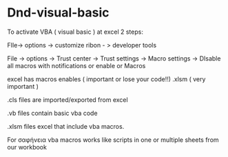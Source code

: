 # Dnd-visual-basic

To activate VBA ( visual basic ) at excel 2 steps:

FIle-> options -> customize ribon - > developer tools


File -> options -> Trust center -> Trust settings -> Macro settings -> DIsable all macros with notifications or enable or Macros


excel has macros enables ( important or lose your code!!)  .xlsm    ( very important )

.cls files are imported/exported from excel

.vb  files contain basic vba code

.xlsm files excel that include vba macros.


For σαφήνεια vba macros works like scripts in one or multiple sheets from our workbook

